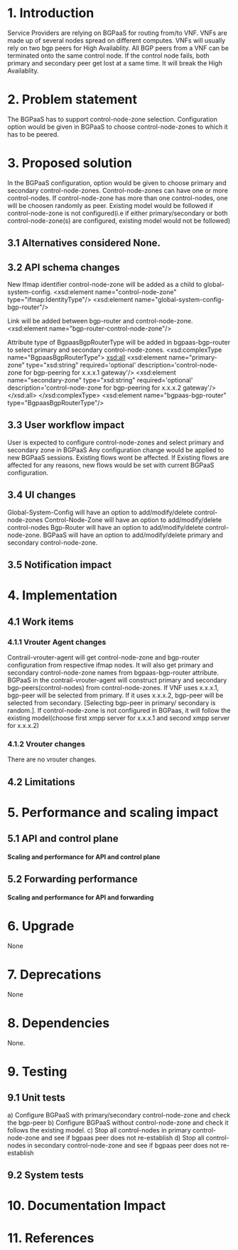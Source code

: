 # 1. Introduction
Service Providers are relying on BGPaaS for routing from/to VNF.
VNFs are made up of several nodes spread on different computes.
VNFs will usually rely on two bgp peers for High Availablity.
All BGP peers from a VNF can be terminated onto the same control node.
If the control node fails, both primary and secondary peer get lost at
a same time. It will break the High Availablity.

# 2. Problem statement
The BGPaaS has to support control-node-zone selection.
Configuration option would be given in BGPaaS to choose control-node-zones
to which it has to be peered.

# 3. Proposed solution
In the BGPaaS configuration, option would be given to choose primary and
secondary control-node-zones. Control-node-zones can have one or more
control-nodes. If control-node-zone has more than one control-nodes, one will
be choosen randomly as peer. Existing model would be followed if
control-node-zone is not configured(i.e if either primary/secondary or both
control-node-zone(s) are configured, existing model would not be followed)

## 3.1 Alternatives considered None.

## 3.2 API schema changes
New Ifmap identifier control-node-zone will be added as a child to
global-system-config.
    <xsd:element name="control-node-zone" type="ifmap:IdentityType"/>
    <xsd:element name="global-system-config-bgp-router"/>
    <!--#IFMAP-SEMANTICS-IDL
        Link('global-system-config-bgp-router',
                'global-system-config', 'bgp-router', ['ref'], 'required', 'R',
                'List of references to all bgp routers in systems.') -->

Link will be added between bgp-router and control-node-zone.
    <xsd:element name="bgp-router-control-node-zone"/>
    <!--#IFMAP-SEMANTICS-IDL
        Link('bgp-router-control-node-zone',
            'bgp-router', 'control-node-zone', ['ref'], 'optional', 'CRUD',
            'This bgp-router belongs to the referenced control-node-zone.') -->

Attribute type of BgpaasBgpRouterType will be added in bgpaas-bgp-router to
select primary and secondary control-node-zones.
    <xsd:complexType name="BgpaasBgpRouterType">
        <xsd:all>
            <xsd:element name="primary-zone" type="xsd:string" required='optional'
             description='control-node-zone for bgp-peering for x.x.x.1 gateway'/>
            <xsd:element name="secondary-zone" type="xsd:string" required='optional'
             description='control-node-zone for bgp-peering for x.x.x.2 gateway'/>
        </xsd:all>
    </xsd:complexType>
    <xsd:element name="bgpaas-bgp-router" type="BgpaasBgpRouterType"/>
    <!--#IFMAP-SEMANTICS-IDL
        Link('bgpaas-bgp-router', 'bgp-as-a-service', 'bgp-router', ['ref'], 'system-only', 'CRUD',
            'Reference to internal BGP peer object automatically generated by the system.') -->

## 3.3 User workflow impact
User is expected to configure control-node-zones and select primary and
secondary zone in BGPaaS
Any configuration change would be applied to new BGPaaS sessions. Existing
flows wont be affected.
If Existing flows are affected for any reasons, new flows would be set with
current BGPaaS configuration.

## 3.4 UI changes
Global-System-Config will have an option to add/modify/delete control-node-zones
Control-Node-Zone will have an option to add/modify/delete control-nodes
Bgp-Router will have an option to add/modify/delete control-node-zone.
BGPaaS will have an option to add/modify/delete primary and secondary
control-node-zone.

## 3.5 Notification impact

# 4. Implementation

## 4.1 Work items

### 4.1.1 Vrouter Agent changes
Contrail-vrouter-agent will get control-node-zone and bgp-router
configuration from respective ifmap nodes. It will also get primary
and secondary control-node-zone names from bgpaas-bgp-router attribute.
BGPaaS in the contrail-vrouter-agent will construct primary and secondary
bgp-peers(control-nodes) from control-node-zones. If VNF uses x.x.x.1,
bgp-peer will be selected from primary. If it uses x.x.x.2, bgp-peer
will be selected from secondary. [Selecting bgp-peer in primary/
secondary is random.]. If control-node-zone is not configured in BGPaas,
it will follow the existing model(choose first xmpp server for x.x.x.1
and second xmpp server for x.x.x.2)

### 4.1.2 Vrouter changes
There are no vrouter changes.

## 4.2 Limitations

# 5. Performance and scaling impact
## 5.1 API and control plane
#### Scaling and performance for API and control plane

## 5.2 Forwarding performance
#### Scaling and performance for API and forwarding

# 6. Upgrade
None

# 7. Deprecations
None

# 8. Dependencies
None.

# 9. Testing
## 9.1 Unit tests
a) Configure BGPaaS with primary/secondary control-node-zone and check the
bgp-peer
b) Configure BGPaaS without control-node-zone and check it follows the existing
model.
c) Stop all control-nodes in primary control-node-zone and see if bgpaas peer
does not re-establish
d) Stop all control-nodes in secondary control-node-zone and see if bgpaas peer
does not re-establish

## 9.2 System tests

# 10. Documentation Impact

# 11. References
